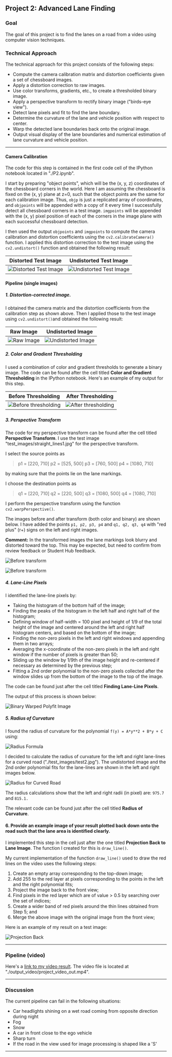 ## Project 2: Advanced Lane Finding

### Goal

The goal of this project is to find the lanes on a road from a video using computer vision techniques.

### Technical Approach

The technical approach for this project consists of the following steps:

* Compute the camera calibration matrix and distortion coefficients given a set of chessboard images.
* Apply a distortion correction to raw images.
* Use color transforms, gradients, etc., to create a thresholded binary image.
* Apply a perspective transform to rectify binary image ("birds-eye view").
* Detect lane pixels and fit to find the lane boundary.
* Determine the curvature of the lane and vehicle position with respect to center.
* Warp the detected lane boundaries back onto the original image.
* Output visual display of the lane boundaries and numerical estimation of lane curvature and vehicle position.

---

#### Camera Calibration

The code for this step is contained in the first code cell of the IPython notebook located in "./P2.ipynb".  

I start by preparing "object points", which will be the (x, y, z) coordinates of the chessboard corners in the world. Here I am assuming the chessboard is fixed on the (x, y) plane at z=0, such that the object points are the same for each calibration image.  Thus, `objp` is just a replicated array of coordinates, and `objpoints` will be appended with a copy of it every time I successfully detect all chessboard corners in a test image.  `imgpoints` will be appended with the (x, y) pixel position of each of the corners in the image plane with each successful chessboard detection.  

I then used the output `objpoints` and `imgpoints` to compute the camera calibration and distortion coefficients using the `cv2.calibrateCamera()` function.  I applied this distortion correction to the test image using the `cv2.undistort()` function and obtained the following result: 

|                    Distorted Test Image                     |                   Undistorted Test Image                    |
| :---------------------------------------------------------: | :---------------------------------------------------------: |
| ![Distorted Test Image](./camera_cal/test/calibration1.jpg) | ![Undistorted Test Image](./camera_cal/test/calibrated.jpg) |



#### Pipeline (single images)

##### 1. Distortion-corrected image.

I obtained the camera matrix and the distortion coefficients from the calibration step as shown above. Then I applied those to the test image using `cv2.undistort()`and obtained the following result:

|                    Raw Image                    |                      Undistorted Image                       |
| :---------------------------------------------: | :----------------------------------------------------------: |
| ![Raw Image](./test_images/straight_lines1.jpg) | ![Undistorted Image](./test_images/straight_lines1_undist.jpg) |

##### 2. Color and Gradient Thresholding

I used a combination of color and gradient thresholds to generate a binary image.  The code can be found after the cell titled **Color and Gradient Thresholding** in the IPython notebook.  Here's an example of my output for this step.



|                     Before Thresholding                      |                      After Thresholding                      |
| :----------------------------------------------------------: | :----------------------------------------------------------: |
| ![Before thresholding](./output_images/image_unwarped_color.jpg) | ![After thresholding](./output_images/image_unwarped_binary.jpg) |

##### 

##### 3. Perspective Transform

The code for my perspective transform can be found after the cell titled **Perspective Transform**. I use the test image "test_images/straight_lines1.jpg" for the perspective transform. 

I select the source points as

> p1 = [220, 710]
> p2 = [525, 500]
> p3 = [760, 500]
> p4 = [1080, 710]

by making sure that the points lie on the lane markings.

I choose the destination points as

> q1 = [220, 710]
> q2 = [220, 500]
> q3 = [1080, 500]
> q4 = [1080, 710]

I perform the perspective transform using the function `cv2.warpPerspective()`.

The images before and after transform (both color and binary) are shown below. I have added the points `p1, p2, p3, p4` and `q1, q2, q3, q4` with "red plus" (r+) signs on the left and right images.

**Comment:** In the transformed images the lane markings look blurry and distorted toward the top. This may be expected, but need to confirm from review feedback or Student Hub feedback. 



![Before transform](./output_images/transform_color.png)



![Before transform](./output_images/transform_binary.png)



##### 4. Lane-Line Pixels

I identified the lane-line pixels by:

- Taking the histogram of the bottom half of the image;
- Finding the peaks of the histogram in the left half and right half of the histogram;
- Defining window of half-width = 100 pixel and height of 1/9 of the total height of the image and centered around the left and right half histogram centers, and based on the bottom of the image; 
- Finding the non-zero pixels in the left and right windows and appending them in two arrays;
- Averaging the x-coordinate of the non-zero pixels in the left and right window if the number of pixels is greater than 50;
- Sliding up the window by 1/9th of the image height and re-centered if necessary as determined by the previous step;
- Fitting a 2nd order polynomial to the non-zero pixels collected after the window slides up from the bottom of the image to the top of the image. 

The code can be found just after the cell titled **Finding Lane-Line Pixels**.

The output of this process is shown below:

![Binary Warped Polyfit Image](./output_images/binary_warped_polyfit.png)



##### 5. Radius of Curvature

I found the radius of curvature for the polynomial `f(y) = A*y**2 + B*y + C ` using:

![Radius Formula](./misc_images/RadiusFormula.png)

I decided to calculate the radius of curvature for the left and right lane-lines for a curved road ("./test_images/test2.jpg"). The undistorted image and the 2nd order polynomial fits for the lane-lines are shown in the left and right images below.

![Radius for Curved Road](./output_images/binary_warped_polyfit_curvedroad.png)

The radius calculations show that the left and right radii (in pixel) are: `975.7` and `815.1.`

The relevant code can be found just after the cell titled **Radius of Curvature**.



#### 6. Provide an example image of your result plotted back down onto the road such that the lane area is identified clearly.

I implemented this step in the cell just after the one titled **Projection Back to Lane Image**. The function I created for this is `draw_line()`.  

My current implementation of the function `draw_line()` used to draw the red lines on the video uses the following steps:

1. Create an empty array corresponding to the top-down image;
2. Add 255 to the red layer at pixels corresponding to the points in the left and the right polynomial fits;
3. Project the image back to the front view;
4. Find pixels in the red layer which are of value > 0.5 by searching over the set of indices;
5. Create a wider band of red pixels around the thin lines obtained from Step 5; and
6. Merge the above image with the original image from the front view;

Here is an example of my result on a test image:

![Projection Back](./output_images/projection_back.png)

---

### Pipeline (video)

Here's a [link to my video result](./output_video/project_video_out.mp4). The video file is located at "./output_video/project_video_out.mp4".



---

### Discussion

The current pipeline can fail in the following situations:

- Car headlights shining on a wet road coming from opposite direction during night
- Fog
- Snow
- A car in front close to the ego vehicle
- Sharp turn
- If the road in the view used for image processing is shaped like a 'S'

---



 

